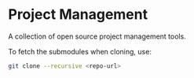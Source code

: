 # Project Management

A collection of open source project management tools.

To fetch the submodules when cloning, use:

~~~ sh
git clone --recursive <repo-url>
~~~
